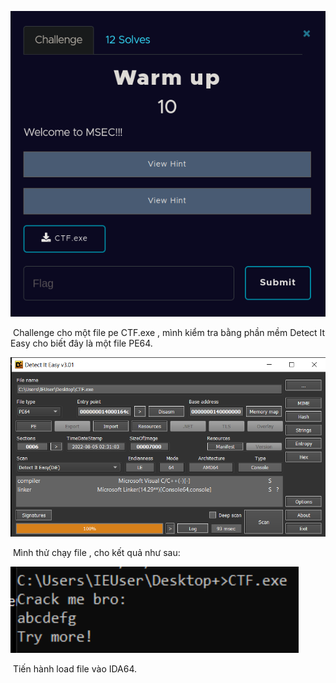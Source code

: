 ![](challenge.png)



​	Challenge cho một file pe CTF.exe , mình kiểm tra bằng phần mềm Detect It Easy cho biết đây là một file PE64.

![](DIE.png)

​	Mình thử chạy file , cho kết quả như sau:

<img src="RunPe.png" alt="RunPe.png" style="zoom:150%;" />

​	Tiến hành load file vào IDA64.



